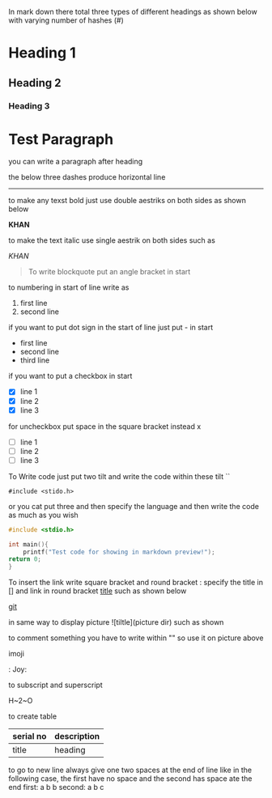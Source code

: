 In mark down there total three types of different headings as shown below with varying number of hashes (#)
# Heading 1
## Heading 2
### Heading 3


# Test Paragraph
you can write a paragraph after heading 

the below three dashes produce horizontal line


---

to make any texst bold just use double aestriks on both sides as shown below

**KHAN**

to make the text italic use single aestrik on both sides such as

*KHAN*

>To write blockquote put an angle bracket in start

to numbering in start of line write as 

1. first line 
2. second line

if you want to put dot sign in the start of line just put - in start

- first line 
- second line
- third line

if you want to put a checkbox in start 

- [x] line 1
- [x] line 2
- [x] line 3

for uncheckbox put space in the square bracket instead x

- [ ] line 1
- [ ] line 2
- [ ] line 3

To Write code just put two tilt and write the code within these tilt ``

`#include <stido.h>`

or you cat put three and then specify the language and then  write the code as much as you wish

```c
#include <stdio.h>

int main(){
	printf("Test code for showing in markdown preview!");
return 0;
}

```

To insert the link write square bracket and round bracket : specify the title in [] and link in round bracket
[title](link) such as shown below

[git](https://github.com/malkootkhan/MyImportantNotes/blob/master/markDownGuide.md)


in same way to display picture 
![tiltle](picture dir) such as shown

<!-- ![vi/vim cheatsheet](./Cheatsheet_Vim_with_'programming_Dvorak'_layout.png) -->


to comment something you have to write within "<!-- write comment here -->" so use it on picture above


imoji

: Joy:

to subscript and superscript

H~2~O

to create table

|serial no|description|
|--|--|
|title|heading|

to go to new line always give one two spaces at the end of line like in the following case, the first have no space and the second has space ate the end
first:
a
b
b
second:
a 
b 
c 



